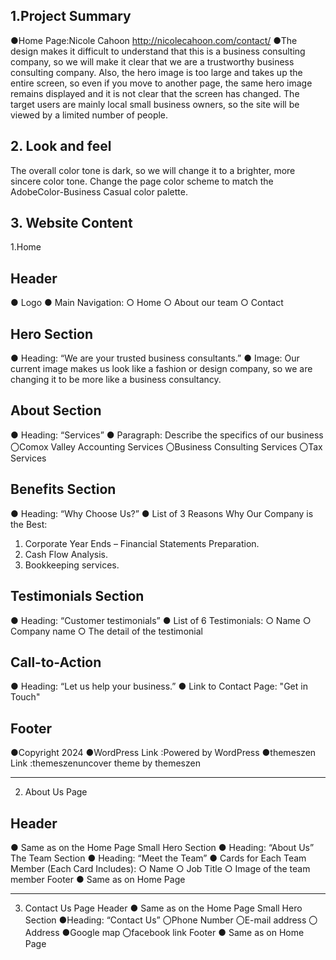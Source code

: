 ## 1.Project Summary
●Home Page:Nicole Cahoon http://nicolecahoon.com/contact/
●The design makes it difficult to understand that this is a business consulting company, so we will make it clear that we are a trustworthy business consulting company.
Also, the hero image is too large and takes up the entire screen, so even if you move to another page, the same hero image remains displayed and it is not clear that the screen has changed.
The target users are mainly local small business owners, so the site will be viewed by a limited number of people.

## 2. Look and feel
The overall color tone is dark, so we will change it to a brighter, more sincere color tone.
Change the page color scheme to match the AdobeColor-Business Casual color palette.

## 3. Website Content
1.Home
## Header
●	Logo
●	Main Navigation:
○	Home
○	About our team
○	Contact

## Hero Section
●	Heading: “We are your trusted business consultants.”
●	Image: Our current image makes us look like a fashion or design company, so we are changing it to be more like a business consultancy.

## About Section
●	Heading: “Services”
●	Paragraph: Describe the specifics of our business
〇Comox Valley Accounting Services
〇Business Consulting Services
〇Tax Services

## Benefits Section
●	Heading: “Why Choose Us?”
●	List of 3 Reasons Why Our Company is the Best:
1.	Corporate Year Ends – Financial Statements Preparation.
2.	Cash Flow Analysis.
3.	Bookkeeping services.

## Testimonials Section
●	Heading: “Customer testimonials”
●	List of 6 Testimonials:
○	Name
○	Company name
○	The detail of the testimonial

## Call-to-Action
●	Heading: “Let us help your business.”
●	Link to Contact Page: "Get in Touch"

## Footer
●Copyright 2024
●WordPress Link :Powered by WordPress
●themeszen Link :themeszenuncover theme by themeszen
________________________________________
2. About Us Page

## Header
●	Same as on the Home Page
Small Hero Section
●	Heading: “About Us”
The Team Section
●	Heading: “Meet the Team”
●	Cards for Each Team Member (Each Card Includes):
○	Name
○	Job Title
○	Image of the team member
Footer
●	Same as on Home Page

________________________________________
3. Contact Us Page
Header
●	Same as on the Home Page
Small Hero Section
●Heading: “Contact Us”
〇Phone Number
〇E-mail address
〇Address
●Google map
〇facebook link
Footer
●	Same as on Home Page
